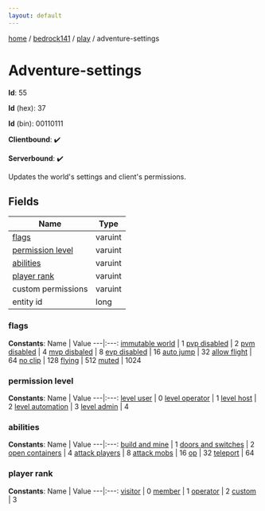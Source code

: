 ```yaml
---
layout: default
---
```


[home](/)  /  [bedrock141](/protocol/bedrock141)  /  [play](/protocol/bedrock141/play)  /  adventure-settings

# Adventure-settings

**Id**: 55

**Id** (hex): 37

**Id** (bin): 00110111

**Clientbound**: ✔️

**Serverbound**: ✔️

Updates the world's settings and client's permissions.

## Fields

Name | Type
---|---
[flags](#flags) | varuint
[permission level](#permission-level) | varuint
[abilities](#abilities) | varuint
[player rank](#player-rank) | varuint
custom permissions | varuint
entity id | long

### flags

**Constants**:
Name | Value
---|:---:
[immutable world](flags_immutable-world) | 1
[pvp disabled](flags_pvp-disabled) | 2
[pvm disabled](flags_pvm-disabled) | 4
[mvp disbaled](flags_mvp-disbaled) | 8
[evp disabled](flags_evp-disabled) | 16
[auto jump](flags_auto-jump) | 32
[allow flight](flags_allow-flight) | 64
[no clip](flags_no-clip) | 128
[flying](flags_flying) | 512
[muted](flags_muted) | 1024

### permission level

**Constants**:
Name | Value
---|:---:
[level user](permission-level_level-user) | 0
[level operator](permission-level_level-operator) | 1
[level host](permission-level_level-host) | 2
[level automation](permission-level_level-automation) | 3
[level admin](permission-level_level-admin) | 4

### abilities

**Constants**:
Name | Value
---|:---:
[build and mine](abilities_build-and-mine) | 1
[doors and switches](abilities_doors-and-switches) | 2
[open containers](abilities_open-containers) | 4
[attack players](abilities_attack-players) | 8
[attack mobs](abilities_attack-mobs) | 16
[op](abilities_op) | 32
[teleport](abilities_teleport) | 64

### player rank

**Constants**:
Name | Value
---|:---:
[visitor](player-rank_visitor) | 0
[member](player-rank_member) | 1
[operator](player-rank_operator) | 2
[custom](player-rank_custom) | 3

